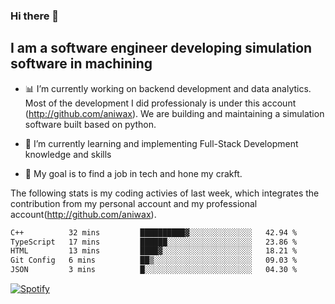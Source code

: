 ### Hi there 👋

## I am a software engineer developing simulation software in machining
- :bar_chart: I’m currently working on backend development and data analytics.
Most of the development I did professionaly is under this account (http://github.com/aniwax). We are building and maintaining a simulation software built based on python. 

- 🌱 I’m currently learning and implementing Full-Stack Development knowledge and skills
- :dart: My goal is to find a job in tech and hone my crakft.


<!--- [![shizzy's github stats](https://github-readme-stats.vercel.app/api?username=shirzartenwer)](https://github.com/anuraghazra/github-readme-stats) --->


The following stats is my coding activies of last week, which integrates the contribution from my personal account and my professional account(http://github.com/aniwax). 


 <!--START_SECTION:waka-->

```txt
C++          32 mins         ██████████▓░░░░░░░░░░░░░░   42.94 %
TypeScript   17 mins         ██████░░░░░░░░░░░░░░░░░░░   23.86 %
HTML         13 mins         ████▓░░░░░░░░░░░░░░░░░░░░   18.21 %
Git Config   6 mins          ██▒░░░░░░░░░░░░░░░░░░░░░░   09.03 %
JSON         3 mins          █░░░░░░░░░░░░░░░░░░░░░░░░   04.30 %
```

<!--END_SECTION:waka-->
[![Spotify](https://spotify-on-github-git-master.shirzartenwer.vercel.app/api/spotify)](https://open.spotify.com/user/21j6s322bjrhxlx67pyzkc4ki)

